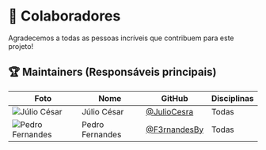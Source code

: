 # 👥 Colaboradores

Agradecemos a todas as pessoas incríveis que contribuem para este projeto!

## 🏆 Maintainers (Responsáveis principais)

| Foto | Nome | GitHub | Disciplinas |
|------|------|--------|------------|
| ![Júlio César](https://github.com/JulioCesra.png?size=50) | Júlio César | [@JulioCesra](https://github.com/JulioCesra) | Todas |
| ![Pedro Fernandes](https://github.com/F3rnandesBy.png?size=50) | Pedro Fernandes | [@F3rnandesBy](https://github.com/F3rnandesBy) | Todas |





